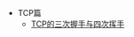<!-- _sidebar.md -->
<!-- * 基础篇 -->
  
<!-- * HTTP篇 -->
  
* TCP篇
  * [TCP的三次握手与四次挥手](/docs/network/TCP/tcp_interview.md)